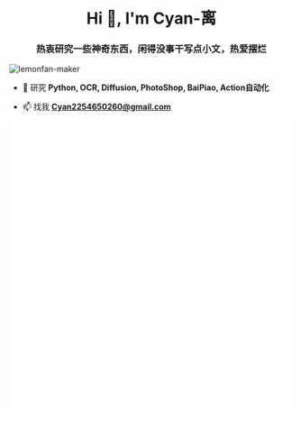 <h1 align="center">Hi 👋, I'm Cyan-离</h1>
<h3 align="center">热衷研究一些神奇东西，闲得没事干写点小文，热爱摆烂</h3>

<p align="left"> <img src="https://komarev.com/ghpvc/?username=lemonfan-maker&label=Profile%20views&color=0e75b6&style=flat" alt="lemonfan-maker" /> </p>

- 🌱 研究 **Python, OCR, Diffusion, PhotoShop, BaiPiao, Action自动化**

- 📫 找我 **Cyan2254650260@gmail.com**

![Metrics](https://raw.githubusercontent.com/LemonFan-maker/github-stats/main/github-metrics.svg)
